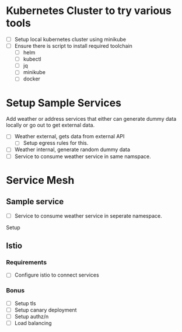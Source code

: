 # Kubernetes Cluster to try various tools

* [ ] Setup local kubernetes cluster using minikube
* [ ] Ensure there is script to install required toolchain
    * [ ] helm
    * [ ] kubectl
    * [ ] jq
    * [ ] minikube
    * [ ] docker

# Setup Sample Services

Add weather or address services that either can generate dummy data locally or go out to get external data.

* [ ] Weather external, gets data from external API
    * [ ] Setup egress rules for this.
* [ ] Weather internal, generate random dummy data
* [ ] Service to consume weather service in same namspace.

# Service Mesh

## Sample service

* [ ] Service to consume weather service in seperate namespace.

Setup
## Istio

### Requirements

* [ ] Configure istio to connect services

### Bonus

* [ ] Setup tls
* [ ] Setup canary deployment
* [ ] Setup authz/n
* [ ] Load balancing
